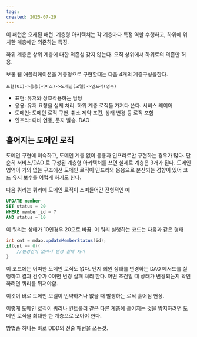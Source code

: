 ```yaml
---
tags: 
created: 2025-07-29
---
```

이 패턴은 오래된 패턴. 계층형 아키텍처는 각 계층마다 특정 역할 수행하고, 하위에 위치한 계층에만 의존하는 특징.

하위 계층은 상위 계층에 대한 의존성 갖지 않는다. 오직 상위에서 하위로의 의존만 허용.

보통 웹 애플리케이션을 계층형으로 구현할때는 다음 4개의 계층구성을한다.

```
표현(UI)->응용(서비스)->도메인(모델)->인프라(영속)
```
- 표현: 유저와 상호작용하는 담당
- 응용: 유저 요청을 실제 처리. 하위 계층 로직들 가져다 쓴다. 서비스 레이어
- 도메인: 도메인 로직 구현. 취소 제약 조건, 상태 변경 등 로직 포함
- 인프라: 디비 연동, 문자 발송. DAO

## 흩어지는 도메인 로직
도메인 구현에 미숙하고, 도메인 계층 없이 응용과 인프라로만 구현하는 경우가 많다. 단순히 서비스/DAO 로 구성된 계층형 아키텍처를 쓰면 실제로 계층은 3개가 된다. 도메인 영역이 거의 없는 구조에선 도메인 로직이 인프라와 응용으로 분산되는 경향이 있어 코드 유지 보수를 어렵게 하기도 한다.

다음 쿼리는 쿼리에 도메인 로직이 스며들어간 전형적인 예
```sql
UPDATE member 
SET status = 20
WHERE member_id = ?
AND status = 10
```
이 쿼리는 상태가 10인경우 20으로 바꿈. 이 쿼리 실행하는 코드는 다음과 같은 형태
```java
int cnt = mdao.updateMemberStatus(id);
if(cnt == 0){
	//변경건이 없어서 변경 실패 처리
}
```

이 코드에는 어떠한 도메인 로직도 없다. 단지 회원 상태를 변경하는 DAO 메서드를 실행하고 결과 건수가 0이면 변경 실패 처리 한다. 어떤 조건일 때 상태가 변경되는지 확인하려면 쿼리를 뒤져야함.

이것이 바로 도메인 모델이 빈약하거나 없을 때 발생하는 로직 흟어짐 현상.

이렇게 도메인 로직이 쿼리나 컨트롤러 같은 다른 계층에 흩어지는 것을 방지하려면 도메인 로직을 최대한 한 계층으로 모아야 한다.

방법중 하나는 바로 DDD의 전술 패턴을 쓰는것.